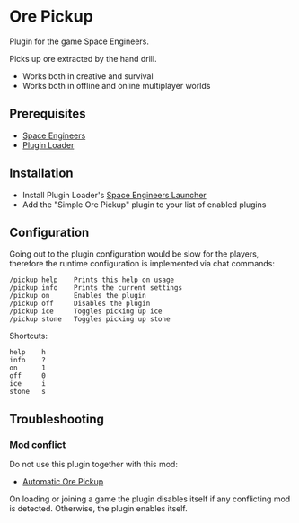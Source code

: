 # Ore Pickup

Plugin for the game Space Engineers.

Picks up ore extracted by the hand drill.

- Works both in creative and survival
- Works both in offline and online multiplayer worlds

## Prerequisites

- [Space Engineers](https://store.steampowered.com/app/244850/Space_Engineers/)
- [Plugin Loader](https://github.com/sepluginloader/PluginLoader/)

## Installation

- Install Plugin Loader's [Space Engineers Launcher](https://github.com/sepluginloader/SpaceEngineersLauncher)
- Add the "Simple Ore Pickup" plugin to your list of enabled plugins

## Configuration

Going out to the plugin configuration would be slow for the players,
therefore the runtime configuration is implemented via chat commands:

```
/pickup help    Prints this help on usage
/pickup info    Prints the current settings
/pickup on      Enables the plugin
/pickup off     Disables the plugin
/pickup ice     Toggles picking up ice
/pickup stone   Toggles picking up stone
```

Shortcuts:
```
help    h
info    ?
on      1
off     0
ice     i
stone   s
```

## Troubleshooting

### Mod conflict

Do not use this plugin together with this mod:

- [Automatic Ore Pickup](https://steamcommunity.com/sharedfiles/filedetails/?id=657749341)

On loading or joining a game the plugin disables itself if any
conflicting mod is detected. Otherwise, the plugin enables itself.
